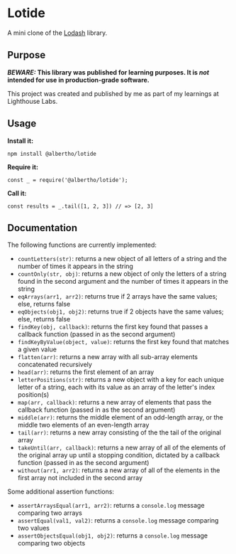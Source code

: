 # Lotide

A mini clone of the [Lodash](https://lodash.com) library.

## Purpose

**_BEWARE:_ This library was published for learning purposes. It is _not_ intended for use in production-grade software.**

This project was created and published by me as part of my learnings at Lighthouse Labs. 

## Usage

**Install it:**

`npm install @albertho/lotide`

**Require it:**

`const _ = require('@albertho/lotide');`

**Call it:**

`const results = _.tail([1, 2, 3]) // => [2, 3]`

## Documentation

The following functions are currently implemented:
* `countLetters(str)`: returns a new object of all letters of a string and the number of times it appears in the string
* `countOnly(str, obj)`: returns a new object of only the letters of a string found in the second argument and the number of times it appears in the string
* `eqArrays(arr1, arr2)`: returns true if 2 arrays have the same values; else, returns false
* `eqObjects(obj1, obj2)`: returns true if 2 objects have the same values; else, returns false
* `findKey(obj, callback)`: returns the first key found that passes a callback function (passed in as the second argument)
* `findKeyByValue(object, value)`: returns the first key found that matches a given value
* `flatten(arr)`: returns a new array with all sub-array elements concatenated recursively
* `head(arr)`: returns the first element of an array
* `letterPositions(str)`: returns a new object with a key for each unique letter of a string, each with its value as an array of the letter's index position(s)
* `map(arr, callback)`: returns a new array of elements that pass the callback function (passed in as the second argument) 
* `middle(arr)`: returns the middle element of an odd-length array, or the middle two elements of an even-length array
* `tail(arr)`: returns a new array consisting of the the tail of the original array
* `takeUntil(arr, callback)`: returns a new array of all of the elements of the original array up until a stopping condition, dictated by a callback function (passed in as the second argument)
* `without(arr1, arr2)`: returns a new array of all of the elements in the first array not included in the second array

Some additional assertion functions:
* `assertArraysEqual(arr1, arr2)`: returns a `console.log` message comparing two arrays
* `assertEqual(val1, val2)`: returns a `console.log` message comparing two values
* `assertObjectsEqual(obj1, obj2)`: returns a `console.log` message comparing two objects